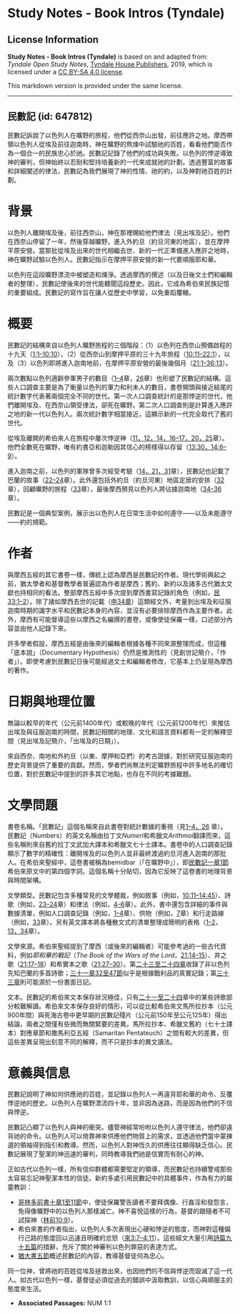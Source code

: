 # Study Notes - Book Intros (Tyndale)

## License Information

**Study Notes - Book Intros (Tyndale)** is based on and adapted from: _Tyndale Open Study Notes_, [Tyndale House Publishers](https://tyndaleopenresources.com/), 2019, which is licensed under a [CC BY-SA 4.0 license](https://creativecommons.org/licenses/by-sa/4.0/legalcode.en).

This markdown version is provided under the same license.



--------------------------------

## 民數記 (id: 647812)

民數記訴說了以色列人在曠野的旅程，他們從西奈山出發，前往應許之地。摩西帶領以色列人從埃及前往迦南時，神在曠野的熬煉中試驗祂的百姓，看看他們能否作為一個合一的民族忠心於祂。民數記記錄了他們的成功與失敗。以色列的悖逆導致神的審判，但神始終以忍耐和堅持培養新的一代來成就祂的計劃。透過豐富的故事和詳細闡述的律法，民數記為我們展現了神的性情、祂的約，以及神對祂百姓的計劃。

背景
==

以色列人離開埃及後，前往西奈山，神在那裡賜給他們律法（見出埃及記）。他們在西奈山停留了一年，然後穿越曠野，進入外約旦（約旦河東的地區），並在摩押平原安營。當那批從埃及出來的世代相繼去世、新的一代正準備進入應許之地時，神在曠野試驗以色列人。民數記指示在摩押平原安營的新一代要順服耶和華。

以色列在這段曠野漂流中被塑造和煉淨。透過摩西的撰述（以及日後文士們和編輯者的整理），民數記使後來的世代能聽聞這段歷史。因此，它成為希伯來民族記憶的重要組成。民數記的寫作旨在讓人從歷史中學習，以免重蹈覆轍。

概要
==

民數記的結構來自以色列人曠野旅程的三個階段：（1）以色列在西奈山預備啟程的十九天（[1:1–10:10](https://ref.ly/Num1:1-Num10:10)），（2）從西奈山到摩押平原的三十九年旅程（[10:11–22:1](https://ref.ly/Num10:11-Num22:1)），以及（3）以色列即將進入迦南地前，在摩押平原安營的最後幾個月（[21:1–36:13](https://ref.ly/Num21:1-Num36:13)）。

兩次數點以色列適齡參軍男子的數目（[1–4](https://ref.ly/Num1:1-Num4:49)章，[26](https://ref.ly/Num26:1-Num26:65)章）也形塑了民數記的結構。這些人口調查主要是為了衡量以色列的軍力和利未人的數目，書卷開頭與接近結尾的統計數字代表著兩個完全不同的世代。第一次人口調查統計的是那悖逆的世代，他們離開埃及、在西奈山領受律法，卻死在曠野。第二次人口調查則是計算進入應許之地的新一代以色列人。兩次統計數字相當接近，這顯示新的一代完全取代了舊的世代。

從埃及離開的希伯來人在旅程中屢次悖逆神（[11，](https://ref.ly/Num11:1-Num11:35)[12，](https://ref.ly/Num12:1-Num12:16)[14，](https://ref.ly/Num14:1-Num14:45)[16–17，](https://ref.ly/Num16:1-Num17:13)[20，](https://ref.ly/Num20:1-Num20:29)[25](https://ref.ly/Num25:1-Num25:18)章）。他們全數死在曠野，唯有約書亞和迦勒因其信心的榜樣得以存留（[13:30，](https://ref.ly/Num13:30)[14:6–9](https://ref.ly/Num14:6-Num14:9)）。

進入迦南之前，以色列的軍隊曾多次經受考驗（[14，](https://ref.ly/Num14:1-Num14:45)[21，](https://ref.ly/Num21:1-Num21:35)[31](https://ref.ly/Num31:1-Num31:54)章），民數記也記載了巴蘭的故事（[22–24](https://ref.ly/Num22:1-Num24:25)章）。此外還包括外約旦（約旦河東）地區定居的安排（[32](https://ref.ly/Num32:1-Num32:42)章），回顧曠野的旅程（[33](https://ref.ly/Num33:1-Num33:56)章），最後摩西預見以色列人將佔據迦南地（[34–36](https://ref.ly/Num34:1-Num36:13)章）。

民數記是一個典型案例，展示出以色列人在日常生活中如何遵守——以及未能遵守——約的規範。

作者
==

與摩西五經的其它書卷一樣，傳統上認為摩西是民數記的作者。現代學術興起之前，猶太學者和基督教學者普遍認為作者是摩西；舊約、新約以及諸多古代猶太文獻也持相同的看法。整部摩西五經中多次提到摩西書寫記錄的角色（例如，[民33:1–2](https://ref.ly/Num33:1-Num33:2)）。除了諸如摩西去世的記載（[申34章](https://ref.ly/Deut34:1-Deut34:12)）這類經文外，考量到出埃及和征服迦南時期的識字水平和民數記本身的內容，並沒有必要排除摩西作為主要作者。此外，摩西有可能督導這些以摩西之名編撰的書卷，或像使徒保羅一樣，口述部分內容並由他人記錄下來。

許多學者假設，摩西五經是由後來的編輯者根據各種不同來源整理而成，但這種「底本說」（Documentary Hypothesis）仍然是推測性的（見創世記簡介，「作者」）。即使考慮到民數記日後可能經過文士和編輯者修改，它基本上仍呈現為摩西的著作。

日期與地理位置
=======

無論以較早的年代（公元前1400年代）或較晚的年代（公元前1200年代）來推估出埃及與征服迦南的時間，民數記相關的地理、文化和語言資料都有一定的解釋空間（見出埃及記簡介，「出埃及的日期」）。

來自西奈、南地和外約旦（以東、摩押和亞捫）的考古證據，對於研究征服迦南的歷史背景提供了重要的貢獻。然而，學者們尚無法判定曠野旅程中許多地名的確切位置，對於民數記中提到的許多其它地點，也存在不同的考據難題。

文學問題
====

書卷名稱。「民數記」這個名稱來自此書卷對統計數據的重視（見[1–4，](https://ref.ly/Num1:1-Num4:49)[26](https://ref.ly/Num26:1-Num26:65) 章）。民數記（Numbers）的英文名稱由拉丁文*Numeri*和希臘文*Arithmoi*翻譯而來，這些名稱則來自舊約拉丁文武加大譯本和希臘文七十士譯本。書卷中的人口調查記錄顯示了數字的精確性：離開埃及的以色列人並非最終渡過約旦河進入迦南的那批人。在希伯來聖經中，這卷書被稱為bemidbar（「在曠野中」），即[民數記一章1節](https://ref.ly/Num1:1)希伯來原文中的第四個字詞。這個名稱十分貼切，因為它反映了這卷書的地理背景與時間架構。

文學類型。民數記包含多種常見的文學體裁，例如敘事（例如，[10:11–14:45](https://ref.ly/Num10:11-Num14:45)）、詩歌（例如，[23–24](https://ref.ly/Num23:1-Num24:25)章）和律法（例如，[4–6](https://ref.ly/Num4:1-Num6:27)章）。此外，書中還包含詳細的事件與數據清單，例如人口調查記錄（例如，[1–4](https://ref.ly/Num1:1-Num4:49)章）、供物（例如，[7](https://ref.ly/Num7:1-Num7:89)章）和行走路線（例如，[33](https://ref.ly/Num33:1-Num33:56)章）。另有英文譯本將各種散文式的清單整理成簡明的表格（[1–2](https://ref.ly/Num1:1-Num2:34)，[13，](https://ref.ly/Num13:1-Num13:33)[34](https://ref.ly/Num34:1-Num34:29)章）。

文學來源。希伯來聖經提到了摩西（或後來的編輯者）可能參考過的一些古代資料，例如*耶和華的戰記*（*The Book of the Wars of the Lord*，[21:14–15](https://ref.ly/Num21:14-Num21:15)）、井之歌（[21:17–18](https://ref.ly/Num21:17-Num21:18)）和希實本之歌（[21:27–30](https://ref.ly/Num21:27-Num21:30)）。第[二十三至二十四章](https://ref.ly/Num23:1-Num24:25)收錄了非以色列先知巴蘭的多首詩歌；[三十一章32至47節](https://ref.ly/Num31:32-Num31:47)似乎是根據戰利品的真實記錄；第[三十三章](https://ref.ly/Num33:1-Num33:56)則可能源於一份書面日記。

文本。民數記的希伯來文本保存狀況極佳，只有[二十一至二十四](https://ref.ly/Num21:1-Num24:25)章中的某些詩歌部分較難解讀。希伯來文本保存良好的情形，可以從比較希伯來文馬所拉抄本（公元900年間）與死海古卷中更早期的民數記殘片（公元前150年至公元125年）得出結論，兩者之間僅有些微而無關緊要的差異。馬所拉抄本、希臘文舊約（七十士譯本）對應章節和撒馬利亞五經（Samaritan Pentateuch）之間有較大的差異，但這些差異呈現出刻意不同的解釋，而不只是抄本的異文讀法。

意義與信息
=====

民數記說明了神如何供應祂的百姓，並記錄以色列人一再違背耶和華的命令、反覆悖逆祂的歷史。以色列人在曠野漂流四十年，並非因為迷路，而是因為他們的不信與悖逆。

民數記凸顯了以色列人與神的衝突。儘管神經常吩咐以色列人遵守律法，他們卻違背祂的命令。以色列人可以倚靠神來供應他們物質上的需求，並透過他們當中蒙揀選的領袖得到指引和教導。然而，以色列人對神恆久的供應往往顯得缺乏信心。民數記展現了聖潔的神迅速的審判，同時教導我們祂是信實而有耐心的神。

正如古代以色列一樣，所有信仰群體都需要堅定的領導，而民數記也持續警戒那些太容易忘記神聖潔本性的信徒。新約多處引用民數記中的具體事件，作為有力的屬靈教訓：

* [哥林多前書十章1至11節](https://ref.ly/1Cor10:1-1Cor10:11)中，使徒保羅警告讀者不要拜偶像、行姦淫和發怨言，免得像曠野中的以色列人那樣滅亡。神不喜悅這樣的行為，基督的跟隨者不可試探神（[林前10:9](https://ref.ly/1Cor10:9)）。
* 希伯來書的作者指出，以色列人多次表現出心硬和悖逆的態度，而神對這種偏行己路的態度回以迅速且明確的忿怒（[來3:7–4:11](https://ref.ly/Heb3:7-Heb4:11)）。這些經文大量引用[詩篇九十五篇](https://ref.ly/Ps95:1-Ps95:11)的措辭，充斥了關於神審判以色列罪惡的表達方式。
* [猶大書五節](https://ref.ly/Jude1:5)概述民數記的內容，教導基督徒何為忠心。

同一位神，曾將祂的百姓從埃及拯救出來，也因他們的不信與悖逆而毀滅了這一代人。如古代以色列一樣，基督徒必須從過去的錯誤中汲取教訓，以信心與順服主的態度來生活。

* **Associated Passages:** NUM 1:1

